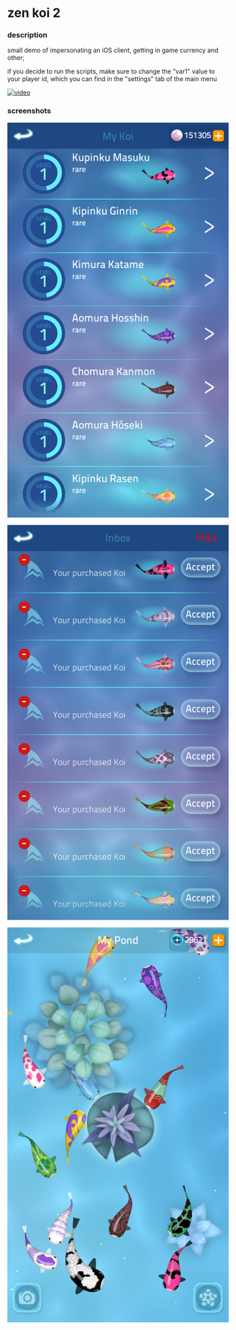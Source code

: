 # zen koi 2

### description

small demo of impersonating an iOS client, getting in game currency and other;

if you decide to run the scripts, make sure to change the "var1" value to your player id, which you can find in the "settings" tab of the main menu

[![video](http://img.youtube.com/vi/t0g74CfZ0Yg/0.jpg)](http://www.youtube.com/watch?v=t0g74CfZ0Yg)


### screenshots

![image1](img/img1.png)

![image2](img/img2.png)

![image3](img/img3.png)

